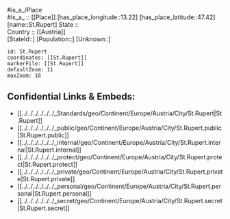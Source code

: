 ﻿---
location: [47.42,13.22] 
mapzoom: [7,12] 
mapmarker: city 
type: City
tags:
- geo/City


SpocWebEntityId: 34489
isDeleted: false
confidential: public

---
#is_a_/Place  
#is_a_ :: [[Place]] 
[has_place_longitude::13.22] 
[has_place_latitude::47.42] 
[name::St.Rupert] 
State ::  
Country :: [[Austria]]  
[StateId::] 
[Population::] 
[Unknown::] 


```leaflet
id: St.Rupert
coordinates: [[St.Rupert]] 
markerFile: [[St.Rupert]] 
defaultZoom: 11 
maxZoom: 18
```


## Confidential Links & Embeds: 
- [[../../../../../../_Standards/geo/Continent/Europe/Austria/City/St.Rupert|St.Rupert]] 
- [[../../../../../../_public/geo/Continent/Europe/Austria/City/St.Rupert.public|St.Rupert.public]] 
- [[../../../../../../_internal/geo/Continent/Europe/Austria/City/St.Rupert.internal|St.Rupert.internal]] 
- [[../../../../../../_protect/geo/Continent/Europe/Austria/City/St.Rupert.protect|St.Rupert.protect]] 
- [[../../../../../../_private/geo/Continent/Europe/Austria/City/St.Rupert.private|St.Rupert.private]] 
- [[../../../../../../_personal/geo/Continent/Europe/Austria/City/St.Rupert.personal|St.Rupert.personal]] 
- [[../../../../../../_secret/geo/Continent/Europe/Austria/City/St.Rupert.secret|St.Rupert.secret]] 
